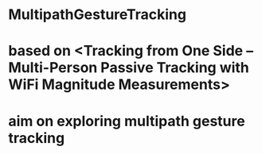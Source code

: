 # MultipathGestureTracking
# based on <Tracking from One Side – Multi-Person Passive Tracking with WiFi Magnitude Measurements>
# aim on exploring multipath gesture tracking